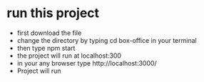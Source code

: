 # run this project
 - first download the file
 - change the directory by typing cd box-office in your terminal
 - then type npm start
 - the project will run at localhost:300
 - in your any browser type http://localhost:3000/
 - Project will run